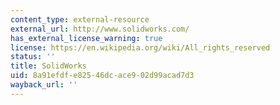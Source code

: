 ```yaml
---
content_type: external-resource
external_url: http://www.solidworks.com/
has_external_license_warning: true
license: https://en.wikipedia.org/wiki/All_rights_reserved
status: ''
title: SolidWorks
uid: 8a91efdf-e825-46dc-ace9-02d99acad7d3
wayback_url: ''
---
```

